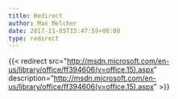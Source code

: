 ```yaml
---
title: Redirect
author: Max Melcher
date: 2017-11-05T15:47:59+00:00
type: redirect
---
```

{{< redirect src="http://msdn.microsoft.com/en-us/library/office/ff394606(v=office.15).aspx" description="http://msdn.microsoft.com/en-us/library/office/ff394606(v=office.15).aspx" >}}
